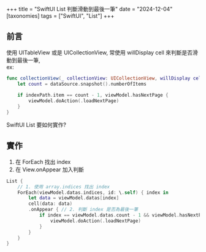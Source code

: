 +++
title = "SwiftUI List 判斷滑動到最後一筆"
date = "2024-12-04"
[taxonomies]
tags = ["SwiftUI", "List"]
+++

## 前言
使用 UITableView 或是 UICollectionView, 常使用 willDisplay cell 來判斷是否滑動到最後一筆,  
ex:

```swift
func collectionView(_ collectionView: UICollectionView, willDisplay cell: UICollectionViewCell, forItemAt indexPath: IndexPath) {
    let count = dataSource.snapshot().numberOfItems
    
    if indexPath.item == count - 1, viewModel.hasNextPage {
        viewModel.doAction(.loadNextPage)
    }
}
```

SwiftUI List 要如何實作?

## 實作

1. 在 ForEach 找出 index
2. 在 View.onAppear 加入判斷

```swift
List {
    // 1. 使用 array.indices 找出 index
    ForEach(viewModel.datas.indices, id: \.self) { index in
        let data = viewModel.datas[index]
        cell(data: data)
        .onAppear { // 2. 判斷 index 是否為最後一筆
            if index == viewModel.datas.count - 1 && viewModel.hasNextPage {
                viewModel.doAction(.loadNextPage)
            }
        }
    }
}
```
